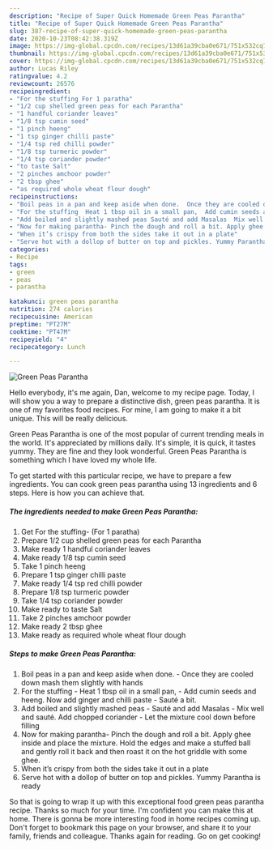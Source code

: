 ```yaml
---
description: "Recipe of Super Quick Homemade Green Peas Parantha"
title: "Recipe of Super Quick Homemade Green Peas Parantha"
slug: 387-recipe-of-super-quick-homemade-green-peas-parantha
date: 2020-10-23T08:42:38.319Z
image: https://img-global.cpcdn.com/recipes/13d61a39cba0e671/751x532cq70/green-peas-parantha-recipe-main-photo.jpg
thumbnail: https://img-global.cpcdn.com/recipes/13d61a39cba0e671/751x532cq70/green-peas-parantha-recipe-main-photo.jpg
cover: https://img-global.cpcdn.com/recipes/13d61a39cba0e671/751x532cq70/green-peas-parantha-recipe-main-photo.jpg
author: Lucas Riley
ratingvalue: 4.2
reviewcount: 26576
recipeingredient:
- "For the stuffing For 1 paratha"
- "1/2 cup shelled green peas for each Parantha"
- "1 handful coriander leaves"
- "1/8 tsp cumin seed"
- "1 pinch heeng"
- "1 tsp ginger chilli paste"
- "1/4 tsp red chilli powder"
- "1/8 tsp turmeric powder"
- "1/4 tsp coriander powder"
- "to taste Salt"
- "2 pinches amchoor powder"
- "2 tbsp ghee"
- "as required whole wheat flour dough"
recipeinstructions:
- "Boil peas in a pan and keep aside when done.  Once they are cooled down mash them slightly with hands"
- "For the stuffing  Heat 1 tbsp oil in a small pan,  Add cumin seeds and heeng. Now add ginger and chilli paste Sauté a bit."
- "Add boiled and slightly mashed peas Sauté and add Masalas  Mix well and sauté. Add chopped coriander  Let the mixture cool down before filling"
- "Now for making parantha- Pinch the dough and roll a bit. Apply ghee inside and place the mixture. Hold the edges and make a stuffed ball and gently roll it back and then roast it on the hot griddle with some ghee."
- "When it’s crispy from both the sides take it out in a plate"
- "Serve hot with a dollop of butter on top and pickles. Yummy Parantha is ready"
categories:
- Recipe
tags:
- green
- peas
- parantha

katakunci: green peas parantha 
nutrition: 274 calories
recipecuisine: American
preptime: "PT27M"
cooktime: "PT47M"
recipeyield: "4"
recipecategory: Lunch

---
```



![Green Peas Parantha](https://img-global.cpcdn.com/recipes/13d61a39cba0e671/751x532cq70/green-peas-parantha-recipe-main-photo.jpg)

Hello everybody, it's me again, Dan, welcome to my recipe page. Today, I will show you a way to prepare a distinctive dish, green peas parantha. It is one of my favorites food recipes. For mine, I am going to make it a bit unique. This will be really delicious.

Green Peas Parantha is one of the most popular of current trending meals in the world. It's appreciated by millions daily. It's simple, it is quick, it tastes yummy. They are fine and they look wonderful. Green Peas Parantha is something which I have loved my whole life.




To get started with this particular recipe, we have to prepare a few ingredients. You can cook green peas parantha using 13 ingredients and 6 steps. Here is how you can achieve that.

<!--inarticleads1-->

##### The ingredients needed to make Green Peas Parantha:

1. Get For the stuffing- (For 1 paratha)
1. Prepare 1/2 cup shelled green peas for each Parantha
1. Make ready 1 handful coriander leaves
1. Make ready 1/8 tsp cumin seed
1. Take 1 pinch heeng
1. Prepare 1 tsp ginger chilli paste
1. Make ready 1/4 tsp red chilli powder
1. Prepare 1/8 tsp turmeric powder
1. Take 1/4 tsp coriander powder
1. Make ready to taste Salt
1. Take 2 pinches amchoor powder
1. Make ready 2 tbsp ghee
1. Make ready as required whole wheat flour dough




<!--inarticleads2-->

##### Steps to make Green Peas Parantha:

1. Boil peas in a pan and keep aside when done.  - Once they are cooled down mash them slightly with hands
1. For the stuffing  - Heat 1 tbsp oil in a small pan,  - Add cumin seeds and heeng. Now add ginger and chilli paste - Sauté a bit.
1. Add boiled and slightly mashed peas - Sauté and add Masalas  - Mix well and sauté. Add chopped coriander  - Let the mixture cool down before filling
1. Now for making parantha- Pinch the dough and roll a bit. Apply ghee inside and place the mixture. Hold the edges and make a stuffed ball and gently roll it back and then roast it on the hot griddle with some ghee.
1. When it’s crispy from both the sides take it out in a plate
1. Serve hot with a dollop of butter on top and pickles. Yummy Parantha is ready




So that is going to wrap it up with this exceptional food green peas parantha recipe. Thanks so much for your time. I'm confident you can make this at home. There is gonna be more interesting food in home recipes coming up. Don't forget to bookmark this page on your browser, and share it to your family, friends and colleague. Thanks again for reading. Go on get cooking!
